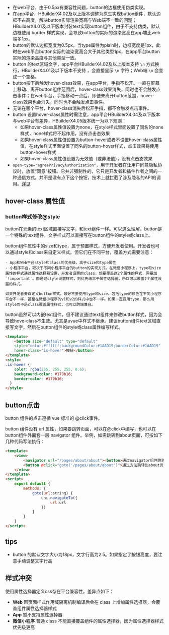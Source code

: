 <!-- ## button -->

<!-- UTSCOMJSON.button.name -->

<!-- UTSCOMJSON.button.description -->

<!-- UTSCOMJSON.button.compatibility -->

<!-- UTSCOMJSON.button.attribute -->

<!-- UTSCOMJSON.button.event -->

<!-- UTSCOMJSON.button.component_type-->

- 在web平台，由于0.5px有兼容性问题，button的边框使用伪类实现。
- 在app平台，HBuilderX4.02及以上版本调整为原生实现button组件，默认边框不占高度，解决button实际渲染宽高与Web端不一致的问题；HBuilderX4.01及以下版本封装text实现button组件，由于不支持伪类，默认边框使用 border 样式实现，会导致button的实际的渲染宽高在app端比web端多1px。
- button的默认边框宽度为0.5px，当type属性为plain时，边框宽度是1px，此时在web平台button实际的渲染宽高会大于其他类型1px，在app平台button实际的渲染高度与其他类型一致。
- button 的text区域文字，app平台HBuilderX4.02及以上版本支持 `\n` 方式换行，HBuilderX4.01及以下版本不支持 ，会直接显示 `\n` 字符；Web端 `\n` 会变成一个空格。
- button按下后触发hover-class效果，在app平台，手指不松开、一直在屏幕上移动、离开button组件范围后，hover-class效果消失，同时也不会触发点击事件；在web平台，手指移动一点后，即便未离开button范围，hover-class效果也会消失，同时也不会触发点击事件。
- 无论在哪个平台，hover-class消失后松开手指，都不会触发点击事件。
- button 设置hover-class属性时需注意，app平台HBuilderX4.04及以下版本与web平台有差异，HBuilderX4.05版本统一为以下规则：
  + 如果hover-class属性值设置为none，在style样式里面设置了同名的none样式，none样式将不起作用，没有点击态效果
  + 如果hover-class属性值设置为button-hover或者不设置hover-class属性值，在style样式里面设置了同名的button-hover样式，点击效果将使用button-hover样式
  + 如果hover-class属性值设置为无效值（或非法值），没有点击态效果
- `open-type="agreePrivacyAuthorization"`，用于开发者在让用户同意隐私协议时，放置“同意”按钮。它并非强制性的，它只是开发者和插件作者之间的一种通信方式。并不是没有点下这个按钮，技术上就拦截了涉及隐私的API的调用。[详见](../api/privacy.md)
<!-- UTSCOMJSON.button.children -->

<!-- UTSCOMJSON.button.example -->

<!-- UTSCOMJSON.button.reference -->

## hover-class 属性值

### button样式修改@style

button在元素的text区域直接写文字，和text组件一样。可以这么理解，button是一个特殊的text组件，文字样式可以直接写在button组件的style或class上。

button组件属性中的size和type，属于预置样式，方便开发者使用。开发者也可以通过style和class来自定义样式。但它们在不同平台，覆盖方式需要注意：

	- App和Web平台style和class的优先级，高于size和type属性
	- 小程序平台，取决于不同小程序平台的button的实现方式。在微信小程序上，type和size属性的样式通过属性选择器设置，开发者设置的class，想要覆盖这2个属性的样式，需要加`!important`。而通过style设置样式，则优先级高于属性选择器，所以可以覆盖2个属性设置的样式。
	
	如果开发者要自定义button样式，最好不要使用type和size。包括type的颜色在不同小程序平台不一样，甚至在微信小程序的v1和v2的样式中也不一样。如果一定要用type，那么用style而不是class覆盖属性样式，也可以跨端兼容。
	
button虽然可以内嵌text组件，但不建议通过text组件来修改button样式，因为会导致hove-class不生效。尤其是uvue中样式不继承。建议button组件text区域直接写文字，然后在button组件的style或class属性编写样式。



```html
<template>
	<button size="default" type="default"
	style="color:#ffffff;backgroundColor:#1AAD19;borderColor:#1AAD19"
	hover-class="is-hover">按钮</button>
</template>
<style>
.is-hover {
	color: rgba(255, 255, 255, 0.6);
	background-color: #179b16;
	border-color: #179b16;
  }
</style>
```

## button点击

button 组件的点击遵循 vue 标准的 @click事件。

button 组件没有 url 属性，如果要跳转页面，可以在@click中编写，也可以在button组件外面套一层 navigator 组件。举例，如需跳转到about页面，可按如下几种代码写法执行：

```html
<template>
	<view>
		<navigator url="/pages/about/about"><button>通过navigator组件跳转到about页面</button></navigator>
		<button @click="goto('/pages/about/about')">通过方法跳转到about页面</button>
	</view>
</template>
<script>
	export default {
		methods: {
			goto(url:string) {
				uni.navigateTo({
					url:url
				})
			}
		}
	}
</script>
```

## tips
- button 的默认文字大小为18px，文字行高为2.5。如果指定了按钮高度，要注意手动调整文字行高

## 样式冲突
使用属性选择器定义css存在平台兼容性，差异点如下：
- **Web** 因页面样式作用域隔离机制编译后会在 class 上增加属性选择器，会覆盖组件属性选择器样式
- **App** 暂不支持属性选择器
- **微信小程序** 普通 class 不能直接覆盖组件的属性选择器，因为属性选择器样式优先级更高

